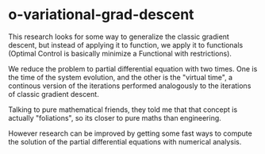 # o-variational-grad-descent
This research looks for some way to generalize the classic gradient descent, but instead of applying it to function, we apply it to functionals (Optimal Control is basically minimize a Functional with restrictions).

We reduce the problem to partial differential equation with two times. One is the time of the system evolution, and the other is the "virtual time", a continous version of the iterations performed analogously to the iterations of classic gradient descent.

Talking to pure mathematical friends, they told me that that concept is actually "foliations", so its closer to pure maths than engineering.

However research can be improved by getting some fast ways to compute the solution of the partial differential equations with numerical analysis.
